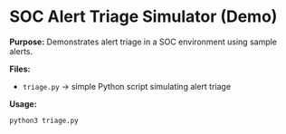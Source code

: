 # SOC Alert Triage Simulator (Demo)

**Purpose:** Demonstrates alert triage in a SOC environment using sample alerts.

**Files:**
- `triage.py` → simple Python script simulating alert triage

**Usage:**
```bash
python3 triage.py

